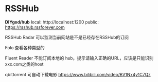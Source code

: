 # RSSHub

**DIYgod/hub**
local: http://localhost:1200
public: https://rsshub.rssforever.com

RSSHub Radar 可以监测当前网站是不是已经存在RSSHub的订阅

Folo 查看各种类型的

Fluent Reader 不能订阅本地的 hub，提示请输入正确的URL，应该是只能识别xxx.com之类的host

qbittorrent 可自动下载电影
https://www.bilibili.com/video/BV1Nx4y1C7Qz

